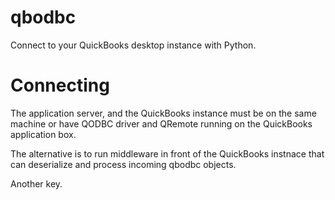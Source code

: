 # qbodbc 

Connect to your QuickBooks desktop instance with Python. 

# Connecting 

The application server, and the QuickBooks instance must be on 
the same machine or have QODBC driver and QRemote running 
on the QuickBooks application box. 

The alternative is to run middleware in front of the QuickBooks 
instnace that can deserialize and process incoming qbodbc objects.

Another key.